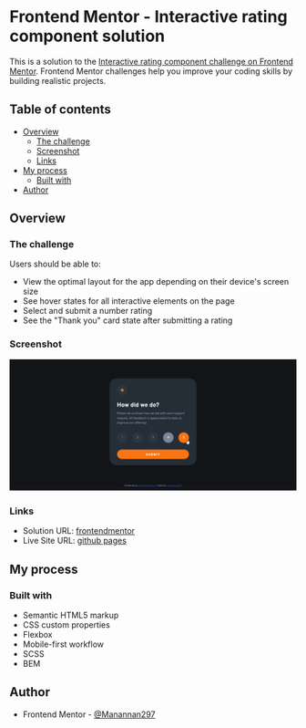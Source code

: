 # Frontend Mentor - Interactive rating component solution

This is a solution to the [Interactive rating component challenge on Frontend Mentor](https://www.frontendmentor.io/challenges/interactive-rating-component-koxpeBUmI). Frontend Mentor challenges help you improve your coding skills by building realistic projects.

## Table of contents

- [Overview](#overview)
  - [The challenge](#the-challenge)
  - [Screenshot](#screenshot)
  - [Links](#links)
- [My process](#my-process)
  - [Built with](#built-with)
- [Author](#author)

## Overview

### The challenge

Users should be able to:

- View the optimal layout for the app depending on their device's screen size
- See hover states for all interactive elements on the page
- Select and submit a number rating
- See the "Thank you" card state after submitting a rating

### Screenshot

![](./screenshot.png)

### Links

- Solution URL: [frontendmentor](https://www.frontendmentor.io/solutions/interactive-rating-component-ataA0JPZXv)
- Live Site URL: [github pages](https://manannan297.github.io/fm-interactive-rating-component/)

## My process

### Built with

- Semantic HTML5 markup
- CSS custom properties
- Flexbox
- Mobile-first workflow
- SCSS
- BEM

## Author

- Frontend Mentor - [@Manannan297](https://www.frontendmentor.io/profile/Manannan297)
